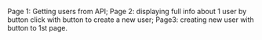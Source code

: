 Page 1: Getting users from API;
Page 2: displaying full info about 1 user by button click with button to create a new user; 
Page3: creating new user with button to 1st page.

